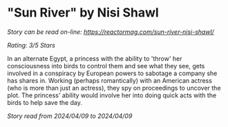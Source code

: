 # "Sun River" by Nisi Shawl

*Story can be read on-line: <https://reactormag.com/sun-river-nisi-shawl/>*

*Rating: 3/5 Stars*

In an alternate Egypt, a princess with the ability to 'throw' her consciousness into birds to control them and see what they see, gets involved in a conspiracy by European powers to sabotage a company she has shares in. Working (perhaps romantically) with an American actress (who is more than just an actress), they spy on proceedings to uncover the plot. The princess' ability would involve her into doing quick acts with the birds to help save the day.

*Story read from 2024/04/09 to 2024/04/09*

